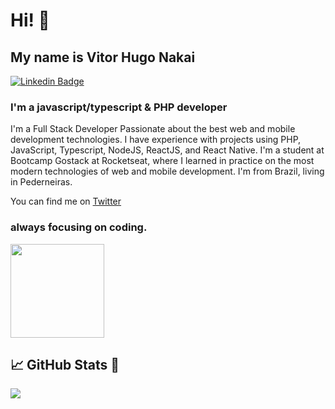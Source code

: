 # Hi! :wave:
## My name is Vitor Hugo Nakai

[![Linkedin Badge](https://img.shields.io/badge/-Vitor%20Hugo%20Nakai-6633cc?style=flat-square&logo=Linkedin&logoColor=white&link=https://www.linkedin.com/in/vitor-hugo-nakai/)](https://www.linkedin.com/in/vitor-hugo-nakai/) 
### I'm a javascript/typescript & PHP developer

I'm a Full Stack Developer Passionate about the best web and mobile development technologies. I have experience with projects using PHP, JavaScript, Typescript, NodeJS, ReactJS, and React Native. I'm a student at Bootcamp Gostack at Rocketseat, where I learned in practice on the most modern technologies of web and mobile development.
I'm from Brazil, living in Pederneiras.

You can find me on  <a href="https://twitter.com/vhnakai">Twitter</a>

### always focusing on coding.

 <img  src="https://media1.tenor.com/images/d737faef15d4e979a385cdb1e540c8ef/tenor.gif?itemid=13247664" width="150px"/>

## &#x1f4c8; GitHub Stats 🔭


<a href="https://github.com/vhnakai/vhnakai">
  <img align="center" src="https://github-readme-stats.vercel.app/api/top-langs/?username=vhnakai&hide=java,html,php,css&title_color=ffffff&text_color=c9cacc&icon_color=2bbc8a&bg_color=1d1f21" />
</a>



<!--
**vhnakai/vhnakai** is a ✨ _special_ ✨ repository because its `README.md` (this file) appears on your GitHub profile.

Here are some ideas to get you started:

- 🔭 I’m currently working on ...
- 🌱 I’m currently learning ...
- 👯 I’m looking to collaborate on ...
- 🤔 I’m looking for help with ...
- 💬 Ask me about ...
- 📫 How to reach me: ...
- 😄 Pronouns: ...
- ⚡ Fun fact: ...
-->
